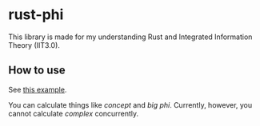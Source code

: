 # rust-phi
This library is made for my understanding Rust and Integrated Information Theory (IIT3.0).

## How to use
See [this example](example/src/main.rs).  
  
You can calculate things like *concept* and *big phi*. Currently, however, you cannot calculate *complex* concurrently.
